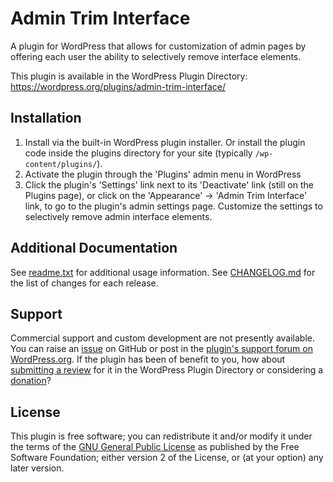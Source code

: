 # Admin Trim Interface

A plugin for WordPress that allows for customization of admin pages by offering each user the ability to selectively remove interface elements.

This plugin is available in the WordPress Plugin Directory: https://wordpress.org/plugins/admin-trim-interface/


## Installation

1. Install via the built-in WordPress plugin installer. Or install the plugin code inside the plugins directory for your site (typically `/wp-content/plugins/`).
2. Activate the plugin through the 'Plugins' admin menu in WordPress
3. Click the plugin's 'Settings' link next to its 'Deactivate' link (still on the Plugins page), or click on the 'Appearance' -> 'Admin Trim Interface' link, to go to the plugin's admin settings page.  Customize the settings to selectively remove admin interface elements.


## Additional Documentation

See [readme.txt](https://github.com/coffee2code/admin-trim-interface/blob/master/readme.txt) for additional usage information. See [CHANGELOG.md](CHANGELOG.md) for the list of changes for each release.


## Support

Commercial support and custom development are not presently available. You can raise an [issue](https://github.com/coffee2code/admin-trim-interface/issues) on GitHub or post in the [plugin's support forum on WordPress.org](https://wordpress.org/support/plugin/admin-trim-interface/). If the plugin has been of benefit to you, how about [submitting a review](https://wordpress.org/support/plugin/admin-trim-interface/reviews/) for it in the WordPress Plugin Directory or considering a [donation](https://www.paypal.com/cgi-bin/webscr?cmd=_s-xclick&hosted_button_id=6ARCFJ9TX3522)?


## License

This plugin is free software; you can redistribute it and/or modify it under the terms of the [GNU General Public License](https://www.gnu.org/licenses/gpl-2.0.html) as published by the Free Software Foundation; either version 2 of the License, or (at your option) any later version.